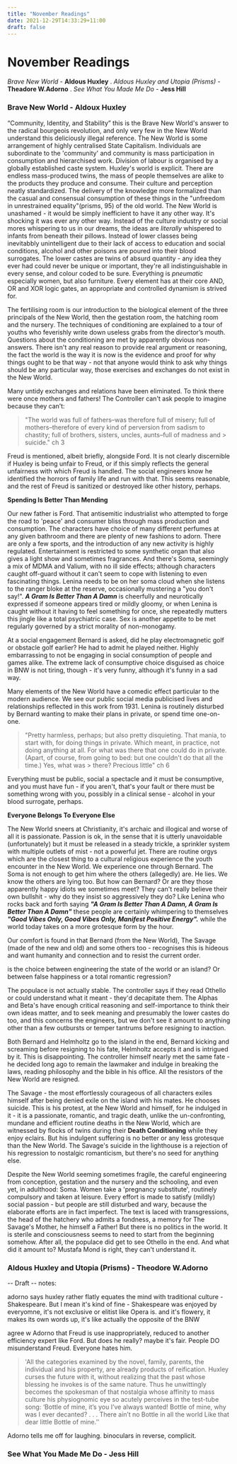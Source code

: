 ```yaml
---
title: "November Readings"
date: 2021-12-29T14:33:29+11:00
draft: false
---
```


# November Readings

*Brave New World* - **Aldous Huxley** . 
*Aldous Huxley and Utopia (Prisms)* - **Theadore W.Adorno** . 
*See What You Made Me Do* - **Jess Hill**

### **Brave New World - Aldoux Huxley** 

“Community, Identity, and Stability” this is the Brave New World's answer to the radical bourgeois revolution, and only very few in the New World understand this deliciously illegal reference. The New World is some arrangement of highly centralised State Capitalism. Individuals are subordinate to the 'community' and community is mass participation in consumption and hierarchised work. Division of labour is organised by a globally established caste system. Huxley's world is explicit. There are endless mass-produced twins, the mass of people themselves are alike to the products they produce and consume. Their culture and perception neatly standardized. The delivery of the knowledge more formalized than the casual and consensual consumption of these things in the "unfreedom in unrestrained equality"(prisms, 95) of the old world.
The New World is unashamed - it would be simply inefficient to have it any other way. It's shocking it was ever any other way. 
Instead of the culture industry or social mores whispering to us in our dreams, the ideas are *literally* whispered to infants from beneath their pillows. Instead of lower classes being inevitabbly unintelligent due to their lack of access to education and social conditions, alcohol and other poisons are poured into their blood surrogates. The lower castes are twins of absurd quantity - any idea they ever had could never be unique or important, they're all indistinguishable in every sense, and colour coded to be sure.
Everything is *pneumatic* especially women, but also furniture. Every element has at their core AND, OR and XOR logic gates, an appropriate and controlled dynamism is strived for. 

The fertilising room is our introduction to the biological element of the three principals of the New World, then the gestation room, the hatching room and the nursery. The techniques of conditioning are explained to a tour of youths who feverishly write down useless grabs from the director’s mouth. Questions about the conditioning are met by apparently obvious non-answers. There isn't any real reason to provide real argument or reasoning, the fact the world is the way it is now is the evidence and proof for why things ought to be that way - not that anyone would think to ask why things should be any particular way, those exercises and exchanges do not exist in the New World.  


Many untidy exchanges and relations have been eliminated. To think there were once mothers and fathers! The Controller can't ask people to imagine because they can’t:

> "The world was full of fathers–was therefore full of misery; full of mothers–therefore of every kind of perversion from sadism to chastity; full of brothers, sisters, uncles, aunts–full of madness and > suicide." ch 3

Freud is mentioned, albeit briefly, alongside Ford. It is not clearly discernible if Huxley is being unfair to Freud, or if this simply reflects the general unfairness with which Freud is handled. 
The social engineers know he identified the horrors of family life and run with that. This seems reasonable, and the rest of Freud is sanitized or destroyed like other history, perhaps. 

**Spending Is Better Than Mending**

Our new father is Ford. That antisemitic industrialist who attempted to forge the road to 'peace' and consumer bliss through mass production and consumption.  The characters have choice of many different perfumes at any given bathroom and there are plenty of new fashions to adorn. There are only a few sports, and the introduction of any new activity is highly regulated. Entertainment is restricted to some synthetic organ that also gives a light show and sometimes fragrances. And there's Soma, seemingly a mix of MDMA and Valium, with no ill side effects; although characters caught off-guard without it can't seem to cope with listening to even fascinating things. Lenina needs to be on her soma cloud when she listens to the ranger bloke at the reserve, occasionally mustering a "you don't say!". 
***A Gram Is Better Than A Damn*** is cheerfully and neurotically expressed if someone appears tired or mildly gloomy, or when Lenina is caught without it having to feel something for once, she repeatedly mutters this jingle like a total psychiatric case. Sex is another appetite to be met regularly governed by a strict morality of non-monogamy.


At a social engagement Bernard is asked, did he play electromagnetic golf or obstacle golf earlier? He had to admit he played neither. Highly embarrassing to not be engaging in social consumption of people and games alike. The extreme lack of consumptive choice disguised as choice in BNW is not tiring, though - it's very funny, although it's funny in a sad way. 

Many elements of the New World have a comedic effect particular to the modern audience. We see our public social media publicised lives and relationships reflected in this work from 1931.
Lenina is routinely disturbed by Bernard wanting to make their plans in private, or spend time one-on-one.

> "Pretty harmless, perhaps; but also pretty disquieting. That mania, to start with, for doing things in private. Which meant, in practice, not doing anything at all. For what was there that one could do in private. (Apart, of course, from going to bed: but one couldn't do that all the time.) Yes, what was > there? Precious little" ch 6

Everything must be public, social a spectacle and it must be consumptive, and you must have fun - if you aren't, that's your fault or there must be something wrong with you, possibly in a clinical sense - alcohol in your blood surrogate, perhaps.

**Everyone Belongs To Everyone Else**

The New World sneers at Christianity, it's archaic and illogical and worse of all it is passionate. Passion is ok, in the sense that it is utterly unavoidable (unfortunately) but it must be released in a steady trickle, a sprinkler system with multiple outlets of mist - not a powerful jet. 
There are routine orgys which are the closest thing to a cultural religious experience the youth encounter in the New World. We experience one through Bernard. The Soma is not enough to get him where the others (allegedly) are. He lies. We know the others are lying too. But how can Bernard? Or are they those apparently happy idiots we sometimes meet? They can't really believe their own bullshit - why do they insist so aggressively they do? Like Lenina who rocks back and forth saying ***"A Gram Is Better Than A Damn, A Gram Is Better Than A Damn"*** these people are certainly whimpering to themselves ***"Good Vibes Only, Good Vibes Only, Manifest Positive Energy".*** while the world today takes on a more grotesque form by the hour. 

Our comfort is found in that Bernard (from the New World), The Savage (made of the new and old) and some others too - recognises this is hideous and want humanity and connection and to resist the current order. 

is the choice between engineering the state of the world or an island? Or between false happiness or a total romantic regression?

The populace is not actually stable. The controller says if they read Othello or could understand what it meant - they'd decapitate them. The Alphas and Beta's have enough critical reasoning and self-importance to think their own ideas matter, and to seek meaning and presumably the lower castes do too, and this concerns the engineers, but we don't see it amount to anything other than a few outbursts or temper tantrums before resigning to inaction. 

Both Bernard and Helmholtz go to the island in the end, Bernard kicking and screaming before resigning to his fate, Helmholtz accepts it and is intrigued by it. This is disappointing. The controller himself nearly met the same fate - he decided long ago to remain the lawmaker and indulge in breaking the laws, reading philosophy and the bible in his office. All the resistors of the New World are resigned.

The Savage - the most effortlessly courageous of all characters exiles himself after being denied exile on the island with his mates. He chooses suicide. This is his protest, at the New World and himself, for he indulged in it - it is a passionate, romantic, and tragic death, unlike the un-confronting, mundane and efficient routine deaths in the New World, which are witnessed by flocks of twins during their **Death Conditioning** while they enjoy eclairs. But his indulgent suffering is no better or any less grotesque than the New World. The Savage's suicide in the lighthouse is a rejection of his regression to nostalgic romanticism, but there's no seed for anything else. 

Despite the New World seeming sometimes fragile, the careful engineering from conception, gestation and the nursery and the schooling, and even yet, in adulthood: Soma. Women take a 'pregnancy substitute', routinely compulsory and taken at leisure. Every effort is made to satisfy (mildly) social passion - but people are still disturbed and wary, because the elaborate efforts are in fact imperfect. The text is laced with transgressions, the head of the hatchery who admits a fondness, a memory for The Savage's Mother, he himself a Father! But there is no politics in the world. It is sterile and consciousness seems to need to start from the beginning somehow. After all, the populace did get to see Othello in the end. And what did it amount to? Mustafa Mond is right, they can't understand it. 


### Aldous Huxley and Utopia (Prisms) - Theodore W.Adorno
-- Draft --
notes:

adorno says huxley rather flatly equates the mind with traditional culture - Shakespeare. But I mean it's kind of fine -  Shakespeare was enjoyed by everyomne, it's not exclusive or elitist like Opera is. and it's flowery, it makes its own words up, it's like actually the opposite of the BNW 


agree w Adorno that Freud is use inappropriately, reduced to another efficiency expert like Ford. But does he really? maybe it's fair. People DO misunderstand Freud. Everyone hates him.

>'All the categories examined by the novel, family, parents, the individual and
>his property, are already products of reification. Huxley curses the future with it, without realizing that the
>past whose blessing he invokes is of the same nature. Thus he unwittingly becomes the spokesman of that
>nostalgia whose affinity to mass culture his physiognomic eye so acutely perceives in the test-tube song:
>‘Bottle of mine, it’s you I’ve always wanted! Bottle of mine, why was I ever decanted? . . . There ain’t no
>Bottle in all the world Like that dear little Bottle of mine.’'


Adorno tells me off for laughing. binoculars in reverse, complicit.

### See What You Made Me Do - Jess Hill

